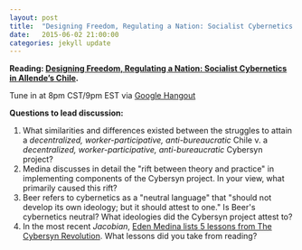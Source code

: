 ```yaml
---
layout: post
title:  "Designing Freedom, Regulating a Nation: Socialist Cybernetics in Allende’s Chile"
date:   2015-06-02 21:00:00
categories: jekyll update
---
```


**Reading: [Designing Freedom, Regulating a Nation: Socialist Cybernetics in Allende’s Chile](http://www.informatics.indiana.edu/edenm/EdenMedinaJLASAugust2006.pdf).**

Tune in at 8pm CST/9pm EST via [Google Hangout](https://plus.google.com/hangouts/_/calendar/d2lsbGlhbXMucmViZWNjYUBnbWFpbC5jb20.44tl9vr5p6gfsnoseaq9r95nm0)

**Questions to lead discussion:**

1. What similarities and differences existed between the struggles to attain a *decentralized, worker-participative, anti-bureaucratic* Chile v. a *decentralized, worker-participative, anti-bureaucratic* Cybersyn project?
2. Medina discusses in detail the "rift between theory and practice" in implementing components of the Cybersyn project. In your view, what primarily caused this rift?
3. Beer refers to cybernetics as a "neutral language" that "should not develop its own ideology; but it should attest to one." Is Beer's cybernetics neutral? What ideologies did the Cybersyn project attest to?
4. In the most recent *Jacobian*, [Eden Medina lists 5 lessons from The Cybersyn Revolution](https://www.jacobinmag.com/2015/04/allende-chile-beer-medina-cybersyn/). What lessons did you take from reading?
